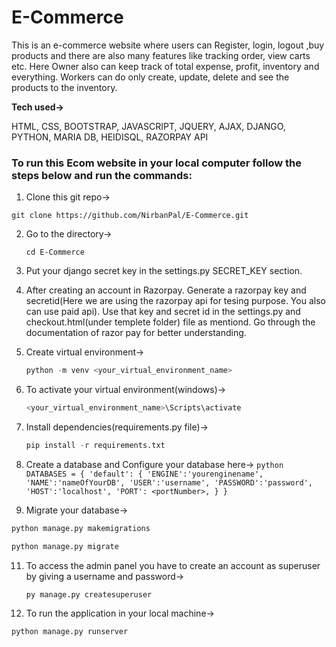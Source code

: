 # E-Commerce
This is an e-commerce website where users can Register, login, logout ,buy products and there are also many features like tracking order, view carts etc. Here Owner also can keep track of total expense, profit, inventory and everything. Workers can do only create, update, delete and see the products to the inventory.

**Tech used->**
<p>HTML, CSS, BOOTSTRAP, JAVASCRIPT, JQUERY, AJAX, DJANGO, PYTHON, MARIA DB, HEIDISQL, RAZORPAY API</p>

### To run this Ecom website in your local computer follow the steps below and run the commands:

1. Clone this git repo->

  ```git
  git clone https://github.com/NirbanPal/E-Commerce.git
  ```
2. Go to the directory->

   ```git
   cd E-Commerce
   ```
   
3. Put your django secret key in the settings.py SECRET_KEY section.

5. After creating an account in Razorpay. Generate a razorpay key and secretid(Here we are using the razorpay api for tesing purpose. You also can use paid api). Use that key and secret id in the settings.py and checkout.html(under templete folder) file as mentiond. Go through the documentation of razor pay for better understanding.     
   
6. Create virtual environment->
   
   ```python
   python -m venv <your_virtual_environment_name>
   ```
7. To activate your virtual environment(windows)->

   ```python
   <your_virtual_environment_name>\Scripts\activate
   ```
   
8. Install dependencies(requirements.py file)->
   
   ```python
   pip install -r requirements.txt
   ```
   
10.  Create a database and Configure your database here->
    ```python
    DATABASES = {
        'default': {
            'ENGINE':'yourenginename',
            'NAME':'nameOfYourDB',
            'USER':'username',
            'PASSWORD':'password',
            'HOST':'localhost',
            'PORT': <portNumber>,
        }
    }
    ```

11. Migrate your database->

   ```python
   python manage.py makemigrations
   ```

   ```python
   python manage.py migrate
   ```

11. To access the admin panel you have to create an account as superuser by giving a username and password->
    
    ```python
    py manage.py createsuperuser
    ```

12. To run the application in your local machine->
   
   ```python
   python manage.py runserver
   ```
